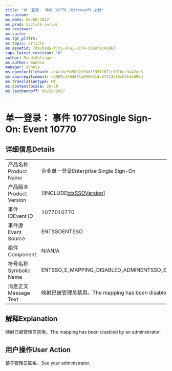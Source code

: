 ```yaml
---
title: "单一登录： 事件 10770 |Microsoft 文档"
ms.custom: 
ms.date: 06/08/2017
ms.prod: biztalk-server
ms.reviewer: 
ms.suite: 
ms.tgt_pltfrm: 
ms.topic: article
ms.assetid: 7d01b4da-f7c1-47a1-8c74-c5e87ac45063
caps.latest.revision: "6"
author: MandiOhlinger
ms.author: mandia
manager: anneta
ms.openlocfilehash: ac4c1bc5b50d7e58d253911b71c1916cc9a42ec8
ms.sourcegitcommit: cb908c540d8f1a692d01dc8f313e16cb4b4e696d
ms.translationtype: MT
ms.contentlocale: zh-CN
ms.lasthandoff: 09/20/2017
---
```

# <a name="single-sign-on-event-10770"></a><span data-ttu-id="5f704-102">单一登录： 事件 10770</span><span class="sxs-lookup"><span data-stu-id="5f704-102">Single Sign-On: Event 10770</span></span>
## <a name="details"></a><span data-ttu-id="5f704-103">详细信息</span><span class="sxs-lookup"><span data-stu-id="5f704-103">Details</span></span>  
  
|||  
|-|-|  
|<span data-ttu-id="5f704-104">产品名称</span><span class="sxs-lookup"><span data-stu-id="5f704-104">Product Name</span></span>|<span data-ttu-id="5f704-105">企业单一登录</span><span class="sxs-lookup"><span data-stu-id="5f704-105">Enterprise Single Sign-On</span></span>|  
|<span data-ttu-id="5f704-106">产品版本</span><span class="sxs-lookup"><span data-stu-id="5f704-106">Product Version</span></span>|[!INCLUDE[btsSSOVersion](../includes/btsssoversion-md.md)]|  
|<span data-ttu-id="5f704-107">事件 ID</span><span class="sxs-lookup"><span data-stu-id="5f704-107">Event ID</span></span>|<span data-ttu-id="5f704-108">10770</span><span class="sxs-lookup"><span data-stu-id="5f704-108">10770</span></span>|  
|<span data-ttu-id="5f704-109">事件源</span><span class="sxs-lookup"><span data-stu-id="5f704-109">Event Source</span></span>|<span data-ttu-id="5f704-110">ENTSSO</span><span class="sxs-lookup"><span data-stu-id="5f704-110">ENTSSO</span></span>|  
|<span data-ttu-id="5f704-111">组件</span><span class="sxs-lookup"><span data-stu-id="5f704-111">Component</span></span>|<span data-ttu-id="5f704-112">N/A</span><span class="sxs-lookup"><span data-stu-id="5f704-112">N/A</span></span>|  
|<span data-ttu-id="5f704-113">符号名称</span><span class="sxs-lookup"><span data-stu-id="5f704-113">Symbolic Name</span></span>|<span data-ttu-id="5f704-114">ENTSSO_E_MAPPING_DISABLED_ADMIN</span><span class="sxs-lookup"><span data-stu-id="5f704-114">ENTSSO_E_MAPPING_DISABLED_ADMIN</span></span>|  
|<span data-ttu-id="5f704-115">消息正文</span><span class="sxs-lookup"><span data-stu-id="5f704-115">Message Text</span></span>|<span data-ttu-id="5f704-116">映射已被管理员禁用。</span><span class="sxs-lookup"><span data-stu-id="5f704-116">The mapping has been disabled by an administrator.</span></span>|  
  
## <a name="explanation"></a><span data-ttu-id="5f704-117">解释</span><span class="sxs-lookup"><span data-stu-id="5f704-117">Explanation</span></span>  
 <span data-ttu-id="5f704-118">映射已被管理员禁用。</span><span class="sxs-lookup"><span data-stu-id="5f704-118">The mapping has been disabled by an administrator.</span></span>  
  
## <a name="user-action"></a><span data-ttu-id="5f704-119">用户操作</span><span class="sxs-lookup"><span data-stu-id="5f704-119">User Action</span></span>  
 <span data-ttu-id="5f704-120">请与管理员联系。</span><span class="sxs-lookup"><span data-stu-id="5f704-120">See your administrator.</span></span>